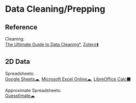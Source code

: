 # Data Cleaning/Prepping

## Reference

Cleaning:  
[The Ultimate Guide to Data Cleaning*](https://towardsdatascience.com/the-ultimate-guide-to-data-cleaning-3969843991d4),
[Zotero⬇️](https://www.zotero.org/)

## 2D Data

Spreadsheets:  
[Google Sheets☁](https://sheets.google.com),
[Microsoft Excel Online☁](https://office.live.com/start/Excel.aspx),
[LibreOffice Calc⬛](https://www.libreoffice.org/)

Approximate Spreadsheets:  
[Guesstimate☁](https://www.getguesstimate.com/)
